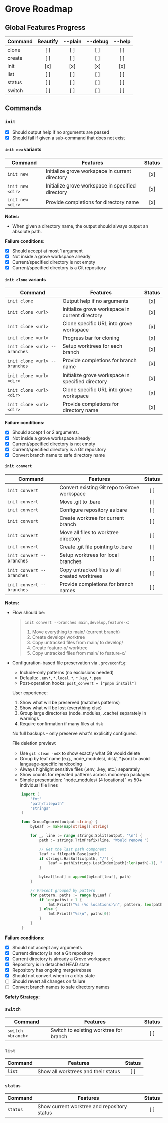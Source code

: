 # Grove Roadmap

## Global Features Progress

| Command | Beautify | --plain | --debug | --help |
| ------- | :------: | :-----: | :-----: | :----: |
| clone   |   [ ]    |   [ ]   |   [ ]   |  [ ]   |
| create  |   [ ]    |   [ ]   |   [ ]   |  [ ]   |
| init    |   [x]    |   [x]   |   [x]   |  [x]   |
| list    |   [ ]    |   [ ]   |   [ ]   |  [ ]   |
| status  |   [ ]    |   [ ]   |   [ ]   |  [ ]   |
| switch  |   [ ]    |   [ ]   |   [ ]   |  [ ]   |

## Commands

### `init`

- [x] Should output help if no arguments are passed
- [x] Should fail if given a sub-command that does not exist

#### `init new` variants

| Command          | Features                                          | Status |
| ---------------- | ------------------------------------------------- | :----: |
| `init new`       | Initialize grove workspace in current directory   |  [x]   |
| `init new <dir>` | Initialize grove workspace in specified directory |  [x]   |
| `init new <dir>` | Provide completions for directory name            |  [x]   |

**Notes:**

- When given a directory name, the output should always output an absolute path.

**Failure conditions:**

- [x] Should accept at most 1 argument
- [x] Not inside a grove workspace already
- [x] Current/specified directory is not empty
- [x] Current/specified directory is a Git repository

#### `init clone` variants

| Command                       | Features                                          | Status |
| ----------------------------- | ------------------------------------------------- | :----: |
| `init clone`                  | Output help if no arguments                       |  [x]   |
| `init clone <url>`            | Initialize grove workspace in current directory   |  [x]   |
| `init clone <url>`            | Clone specific URL into grove workspace           |  [x]   |
| `init clone <url>`            | Progress bar for cloning                          |  [x]   |
| `init clone <url> --branches` | Setup worktrees for each branch                   |  [x]   |
| `init clone <url> --branches` | Provide completions for branch name               |  [x]   |
| `init clone <url> <dir>`      | Initialize grove workspace in specified directory |  [x]   |
| `init clone <url> <dir>`      | Clone specific URL into grove workspace           |  [x]   |
| `init clone <url> <dir>`      | Provide completions for directory name            |  [x]   |

**Failure conditions:**

- [x] Should accept 1 or 2 arguments.
- [x] Not inside a grove workspace already
- [x] Current/specified directory is not empty
- [x] Current/specified directory is a Git repository
- [x] Convert branch name to safe directory name

#### `init convert`

| Command                   | Features                                      | Status |
| ------------------------- | --------------------------------------------- | :----: |
| `init convert`            | Convert existing Git repo to Grove workspace  |  [ ]   |
| `init convert`            | Move .git to .bare                            |  [ ]   |
| `init convert`            | Configure repository as bare                  |  [ ]   |
| `init convert`            | Create worktree for current branch            |  [ ]   |
| `init convert`            | Move all files to worktree directory          |  [ ]   |
| `init convert`            | Create .git file pointing to .bare            |  [ ]   |
| `init convert --branches` | Setup worktrees for local branches            |  [ ]   |
| `init convert --branches` | Copy untracked files to all created worktrees |  [ ]   |
| `init convert --branches` | Provide completions for branch names          |  [ ]   |

**Notes:**

- Flow should be:

    > `init convert --branches main,develop,feature-x`:
    >
    > 1. Move everything to main/ (current branch)
    > 2. Create develop/ worktree
    > 3. Copy untracked files from main/ to develop/
    > 4. Create feature-x/ worktree
    > 5. Copy untracked files from main/ to feature-x/

- Configuration-based file preservation via `.groveconfig`:
    - Include-only patterns (no exclusions needed)
    - Defaults: `.env*`, `*.local.*`, `*.key`, `*.pem`
    - Post-operation hooks: `post_convert = ["pnpm install"]`

    User experience:
    1. Show what will be preserved (matches patterns)
    2. Show what will be lost (everything else)
    3. Group large directories (node_modules, .cache) separately in warnings
    4. Require confirmation if many files at risk

    No full backups - only preserve what's explicitly configured.

    File deletion preview:
    - Use `git clean -ndX` to show exactly what Git would delete
    - Group by leaf name (e.g., node_modules/, dist/, \*.json) to avoid language-specific hardcoding
    - Always highlight sensitive files (.env, .key, etc.) separately
    - Show counts for repeated patterns across monorepo packages
    - Simple presentation: "node_modules/ (4 locations)" vs 50+ individual file lines

    ```go
    	import (
    		"fmt"
    		"path/filepath"
    		"strings"
    	)

    	func GroupIgnored(output string) {
    		byLeaf := make(map[string][]string)

    		for _, line := range strings.Split(output, "\n") {
    			path := strings.TrimPrefix(line, "Would remove ")

    			// Get the last path component
    			leaf := filepath.Base(path)
    			if strings.HasSuffix(path, "/") {
    				leaf = path[strings.LastIndex(path[:len(path)-1], "/")+1:]
    			}

    			byLeaf[leaf] = append(byLeaf[leaf], path)
    		}

    		// Present grouped by pattern
    		for pattern, paths := range byLeaf {
    			if len(paths) > 1 {
    				fmt.Printf("%s (%d locations)\n", pattern, len(paths))
    			} else {
    				fmt.Printf("%s\n", paths[0])
    			}
    		}
    	}
    ```

**Failure conditions:**

- [x] Should not accept any arguments
- [x] Current directory is not a Git repository
- [x] Current directory is already a Grove workspace
- [x] Repository is in detached HEAD state
- [x] Repository has ongoing merge/rebase
- [x] Should not convert when in a dirty state
- [ ] Should revert all changes on failure
- [ ] Convert branch names to safe directory names

**Safety Strategy:**

### `switch`

| Command           | Features                               | Status |
| ----------------- | -------------------------------------- | :----: |
| `switch <branch>` | Switch to existing worktree for branch |  [ ]   |

### `list`

| Command | Features                            | Status |
| ------- | ----------------------------------- | :----: |
| `list`  | Show all worktrees and their status |  [ ]   |

### `status`

| Command  | Features                                    | Status |
| -------- | ------------------------------------------- | :----: |
| `status` | Show current worktree and repository status |  [ ]   |
